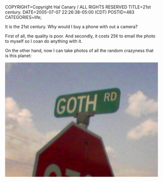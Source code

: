 COPYRIGHT=Copyright Hal Canary / ALL RIGHTS RESERVED
TITLE=21st century.
DATE=2005-07-07 22:26:38-05:00 (CDT)
POSTID=483
CATEGORIES=life;

It is the 21st century. Why would I buy a phone with out a camera?

First of all, the quality is poor. And secondly, it costs 25¢ to email the photo to myself so I coan do anything with it.

On the other hand, now I can take photos of all the random crazyness that is this planet:

![[GOTH RD]](/images/2005-07-07-goth-rd.jpg)
